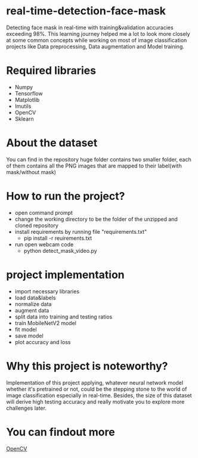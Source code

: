 # real-time-detection-face-mask
Detecting face mask in real-time with training&validation accuracies exceeding 98%. This learning journey helped me a lot to look more closely at some common concepts while working on most of image classification projects like Data preprocessing, Data augmentation and Model training.
# Required libraries
+ Numpy
+ Tensorflow
+ Matplotlib
+ Imutils
+ OpenCV
+ Sklearn
# About the dataset
You can find in the repository huge folder contains two smaller folder, each of them contains all the PNG images that are mapped to their label(with mask/without mask)
# How to run the project?
+ open command prompt
+ change the working directory to be the folder of the unzipped and cloned repository
+ install requirements by running file "requirements.txt"
  * pip install -r reuirements.txt
+ run open webcam code
  * python detect_mask_video.py
# project implementation
+ import necessary libraries
+ load data&labels
+ normalize data
+ augment data
+ split data into training and testing ratios
+ train MobileNetV2 model
+ fit model
+ save model
+ plot accuracy and loss
# Why this project is noteworthy?
Implementation of this project applying, whatever neural network model whether it's pretrained or not, could be the stepping stone to the world of image classification especially in real-time. Besides, the size of this dataset will derive high testing accuracy and really motivate you to explore more challenges later.
# You can findout more
[OpenCV](https://opencv.org/)
